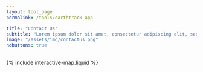 ```yaml
---
layout: tool_page
permalink: /tools/earthtrack-app

title: "Contact Us"
subtitle: "Lorem ipsum dolor sit amet, consectetur adipiscing elit, sed do eiusmod tempor incididunt ut labore et dolore magna aliqua. Ut enim ad minim veniam, "
image: "/assets/img/contactus.png"
nobuttons: true
---
```


{% include interactive-map.liquid %}



